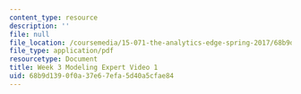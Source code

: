 ```yaml
---
content_type: resource
description: ''
file: null
file_location: /coursemedia/15-071-the-analytics-edge-spring-2017/68b9d1390f0a37e67efa5d40a5cfae84_MIT15_071S17_Unit3_ModelingExpert.pdf
file_type: application/pdf
resourcetype: Document
title: Week 3 Modeling Expert Video 1
uid: 68b9d139-0f0a-37e6-7efa-5d40a5cfae84
---
```

